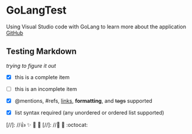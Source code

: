 # GoLangTest
Using Visual Studio code with GoLang to learn more about the application
[GitHub](http://www.github.com)
## Testing Markdown ##
*trying to figure it out*


- [x] this is a complete item
- [ ] this is an incomplete item
- [x] @mentions, #refs, [links](),
**formatting**, and <del>tags</del>
supported
- [x] list syntax required (any
unordered or ordered list
supported)


[//]: //:+1: :sparkles: :camel: :tada:
[//]: //:rocket: :metal: :octocat: 
